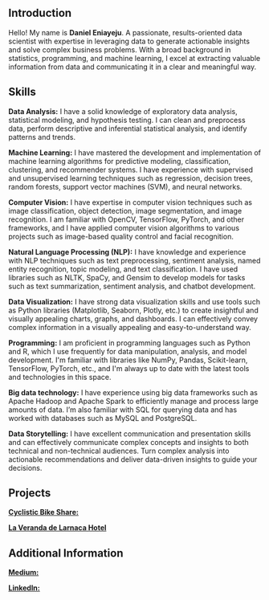 ## **Introduction**

Hello! My name is **Daniel Eniayeju**. A passionate, results-oriented data scientist with expertise in leveraging data to generate actionable insights and solve complex business problems. With a broad background in statistics, programming, and machine learning, I excel at extracting valuable information from data and communicating it in a clear and meaningful way. 

## **Skills**

**Data Analysis:** I have a solid knowledge of exploratory data analysis, statistical modeling, and hypothesis testing. I can clean and preprocess data, perform descriptive and inferential statistical analysis, and identify patterns and trends. 

**Machine Learning:** I have mastered the development and implementation of machine learning algorithms for predictive modeling, classification, clustering, and recommender systems. I have experience with supervised and unsupervised learning techniques such as regression, decision trees, random forests, support vector machines (SVM), and neural networks. 

**Computer Vision:** I have expertise in computer vision techniques such as image classification, object detection, image segmentation, and image recognition. I am familiar with OpenCV, TensorFlow, PyTorch, and other frameworks, and I have applied computer vision algorithms to various projects such as image-based quality control and facial recognition.

**Natural Language Processing (NLP):**
I have knowledge and experience with NLP techniques such as text preprocessing, sentiment analysis, named entity recognition, topic modeling, and text classification. I have used libraries such as NLTK, SpaCy, and Gensim to develop models for tasks such as text summarization, sentiment analysis, and chatbot development.

**Data Visualization:**
I have strong data visualization skills and use tools such as Python libraries (Matplotlib, Seaborn, Plotly, etc.) to create insightful and visually appealing charts, graphs, and dashboards. I can effectively convey complex information in a visually appealing and easy-to-understand way.

**Programming:**
I am proficient in programming languages such as Python and R, which I use frequently for data manipulation, analysis, and model development. I'm familiar with libraries like NumPy, Pandas, Scikit-learn, TensorFlow, PyTorch, etc., and I'm always up to date with the latest tools and technologies in this space.

**Big data technology:**
I have experience using big data frameworks such as Apache Hadoop and Apache Spark to efficiently manage and process large amounts of data. I’m also familiar with SQL for querying data and has worked with databases such as MySQL and PostgreSQL.

**Data Storytelling:**
I have excellent communication and presentation skills and can effectively communicate complex concepts and insights to both technical and non-technical audiences. Turn complex analysis into actionable recommendations and deliver data-driven insights to guide your decisions. 

## **Projects**
[**Cyclistic Bike Share:**](https://github.com/eniayejudaniel/Riding-the-Wave-of-Success-Strategies-for-Cyclistic-Bike-Share)

[**La Veranda de Larnaca Hotel**](https://github.com/eniayejudaniel/La-Veranda-Hotel-Customer-Reviews-)

## **Additional Information**
[**Medium:**](https://medium.com/@delonisnr)

[**LinkedIn:**](https://www.linkedin.com/in/daniel-eniayeju-802740167/)

